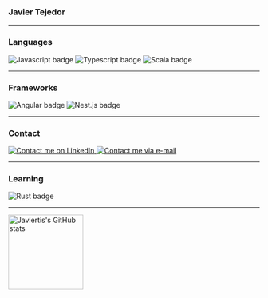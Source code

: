 ### Javier Tejedor
---
### Languages
  
  <img
    alt="Javascript badge"
    src="https://img.shields.io/badge/JavaScript-323330?style=for-the-badge&logo=javascript&logoColor=F7DF1E"
  />
  <img
    alt="Typescript badge"
    src="https://img.shields.io/badge/TypeScript-007ACC?style=for-the-badge&logo=typescript&logoColor=white"
  />
  <img
    alt="Scala badge"
    src="https://img.shields.io/badge/Scala-DC322F?style=for-the-badge&logo=scala&logoColor=white"
  />
  
---
### Frameworks
  
  <img
    alt="Angular badge"
    src="https://img.shields.io/badge/Angular-DC322F?style=for-the-badge&logo=angular&logoColor=white"
  />
  <img
    alt="Nest.js badge"
    src="https://img.shields.io/badge/NestJs-e0234e?style=for-the-badge&logo=nestjs&logoColor=white"
  />
  
---
### Contact
  
  <a href="https://linkedin.com/in/javier-tejedor/">
    <img
      alt="Contact me on LinkedIn"
      src="https://img.shields.io/badge/LinkedIn-0077B5?style=for-the-badge&logo=linkedin&logoColor=white"
    />
  </a>
  <a href="mailto:contacto@javiertejedor.xyz">
    <img
      alt="Contact me via e-mail"
      src="https://img.shields.io/badge/Email-D14836?style=for-the-badge&logo=gmail&logoColor=white"
    />
  </a>
  
---
### Learning
  
  <img
    alt="Rust badge"
    src="https://img.shields.io/badge/Rust-ff7043?style=for-the-badge&logo=rust&logoColor=white"
  />
  
---  

  <img
    height="150"
    alt="Javiertis's GitHub stats"
    src="https://javiertis-readme.vercel.app/api?username=Javiertis&theme=personal_theme&&show_icons=true&count_private=true"
  />
